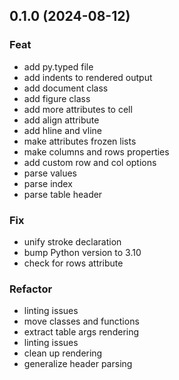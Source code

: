## 0.1.0 (2024-08-12)

### Feat

- add py.typed file
- add indents to rendered output
- add document class
- add figure class
- add more attributes to cell
- add align attribute
- add hline and vline
- make attributes frozen lists
- make columns and rows properties
- add custom row and col options
- parse values
- parse index
- parse table header

### Fix

- unify stroke declaration
- bump Python version to 3.10
- check for rows attribute

### Refactor

- linting issues
- move classes and functions
- extract table args rendering
- linting issues
- clean up rendering
- generalize header parsing
